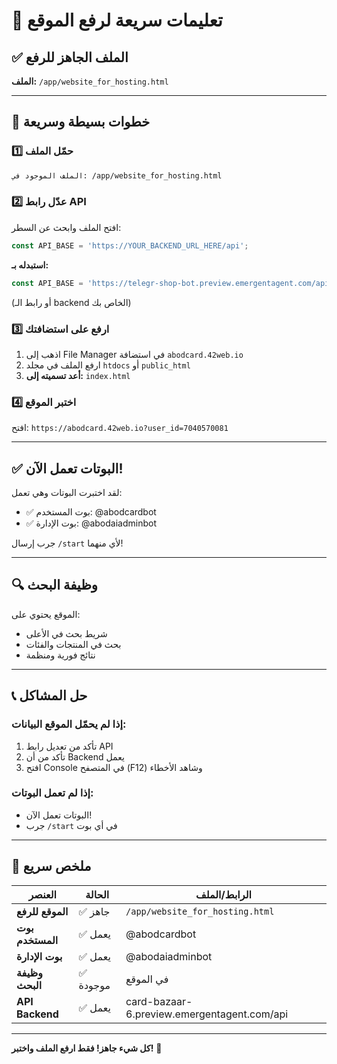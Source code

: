 # 🚀 تعليمات سريعة لرفع الموقع

## ✅ الملف الجاهز للرفع
**الملف:** `/app/website_for_hosting.html`

---

## 📝 خطوات بسيطة وسريعة

### 1️⃣ حمّل الملف
```bash
الملف الموجود في: /app/website_for_hosting.html
```

### 2️⃣ عدّل رابط API
افتح الملف وابحث عن السطر:
```javascript
const API_BASE = 'https://YOUR_BACKEND_URL_HERE/api';
```

**استبدله بـ:**
```javascript
const API_BASE = 'https://telegr-shop-bot.preview.emergentagent.com/api';
```
(أو رابط الـ backend الخاص بك)

### 3️⃣ ارفع على استضافتك
1. اذهب إلى File Manager في استضافة `abodcard.42web.io`
2. ارفع الملف في مجلد `htdocs` أو `public_html`
3. **أعد تسميته إلى:** `index.html`

### 4️⃣ اختبر الموقع
افتح: `https://abodcard.42web.io?user_id=7040570081`

---

## ✅ البوتات تعمل الآن!

لقد اختبرت البوتات وهي تعمل:
- ✅ بوت المستخدم: @abodcardbot
- ✅ بوت الإدارة: @abodaiadminbot

جرب إرسال `/start` لأي منهما!

---

## 🔍 وظيفة البحث

الموقع يحتوي على:
- شريط بحث في الأعلى
- بحث في المنتجات والفئات
- نتائج فورية ومنظمة

---

## 📞 حل المشاكل

### إذا لم يحمّل الموقع البيانات:
1. تأكد من تعديل رابط API
2. تأكد من أن Backend يعمل
3. افتح Console في المتصفح (F12) وشاهد الأخطاء

### إذا لم تعمل البوتات:
- البوتات تعمل الآن!
- جرب `/start` في أي بوت

---

## 🎯 ملخص سريع

| العنصر | الحالة | الرابط/الملف |
|--------|---------|--------------|
| **الموقع للرفع** | ✅ جاهز | `/app/website_for_hosting.html` |
| **بوت المستخدم** | ✅ يعمل | @abodcardbot |
| **بوت الإدارة** | ✅ يعمل | @abodaiadminbot |
| **وظيفة البحث** | ✅ موجودة | في الموقع |
| **API Backend** | ✅ يعمل | card-bazaar-6.preview.emergentagent.com/api |

---

**كل شيء جاهز! فقط ارفع الملف واختبر!** 🎉
